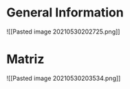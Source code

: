 # General Information

![[Pasted image 20210530202725.png]]

# Matriz
![[Pasted image 20210530203534.png]]